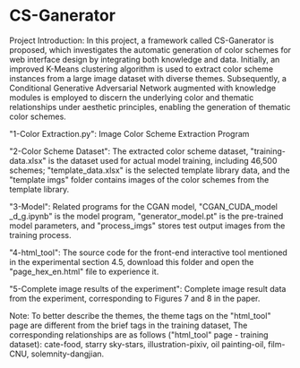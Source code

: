 # CS-Ganerator
Project Introduction: In this project, a framework called CS-Ganerator is proposed, which investigates the automatic generation of color schemes for web interface design by integrating both knowledge and data. Initially, an improved K-Means clustering algorithm is used to extract color scheme instances from a large image dataset with diverse themes. Subsequently, a Conditional Generative Adversarial Network augmented with knowledge modules is employed to discern the underlying color and thematic relationships under aesthetic principles, enabling the generation of thematic color schemes. 

"1-Color Extraction.py":
Image Color Scheme Extraction Program

"2-Color Scheme Dataset":
The extracted color scheme dataset,
"training-data.xlsx" is the dataset used for actual model training, including 46,500 schemes;
"template_data.xlsx" is the selected template library data, and the "template imgs" folder contains images of the color schemes from the template library.

"3-Model":
Related programs for the CGAN model, "CGAN_CUDA_model _d_g.ipynb" is the model program,
"generator_model.pt" is the pre-trained model parameters, and "process_imgs" stores test output images from the training process.

"4-html_tool":
The source code for the front-end interactive tool mentioned in the experimental section 4.5, download this folder and open the "page_hex_en.html" file to experience it.

"5-Complete image results of the experiment":
Complete image result data from the experiment, corresponding to Figures 7 and 8 in the paper.


Note: To better describe the themes, the theme tags on the "html_tool" page are different from the brief tags in the training dataset,
The corresponding relationships are as follows ("html_tool" page - training dataset): cate-food, starry sky-stars, illustration-pixiv, oil painting-oil, film-CNU, solemnity-dangjian.
